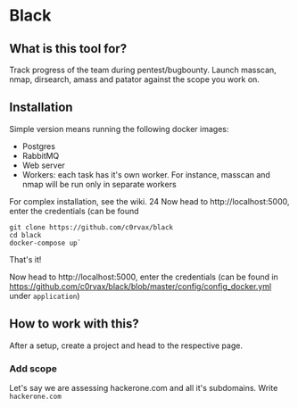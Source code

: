 # Black

## What is this tool for?

Track progress of the team during pentest/bugbounty. Launch masscan, nmap, dirsearch, amass and patator against the scope you work on.

## Installation

Simple version means running the following docker images:
- Postgres
- RabbitMQ
- Web server
- Workers: each task has it's own worker. For instance, masscan and nmap will be run only in separate workers

For complex installation, see the wiki.
24
Now head to http://localhost:5000, enter the credentials (can be found 

```
git clone https://github.com/c0rvax/black
cd black
docker-compose up`
```

That's it!

Now head to http://localhost:5000, enter the credentials (can be found in https://github.com/c0rvax/black/blob/master/config/config_docker.yml under `application`)

## How to work with this?

After a setup, create a project and head to the respective page.

### Add scope

Let's say we are assessing hackerone.com and all it's subdomains. Write `hackerone.com`

